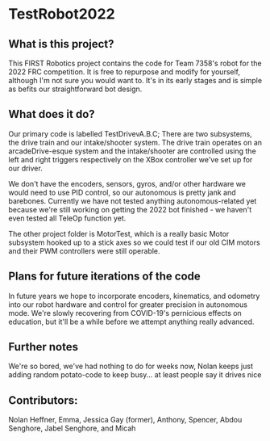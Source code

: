 # TestRobot2022

## What is this project?
This FIRST Robotics project contains the code for Team 7358's robot for the 2022 FRC competition. It is free to repurpose and modify for yourself, although I'm not sure you would want to. It's in its early stages and is simple as befits our straightforward bot design.

## What does it do?
Our primary code is labelled TestDrivevA.B.C; There are two subsystems, the drive train and our intake/shooter system. The drive train operates on an arcadeDrive-esque system and the intake/shooter are controlled using the left and right triggers respectively on the XBox controller we've set up for our driver.

We don't have the encoders, sensors, gyros, and/or other hardware we would need to use PID control, so our autonomous is pretty jank and barebones. Currently we have not tested anything autonomous-related yet because we're still working on getting the 2022 bot finished - we haven't even tested all TeleOp function yet.

The other project folder is MotorTest, which is a really basic Motor subsystem hooked up to a stick axes so we could test if our old CIM motors and their PWM controllers were still operable.

## Plans for future iterations of the code
In future years we hope to incorporate encoders, kinematics, and odometry into our robot hardware and control for greater precision in autonomous mode. We're slowly recovering from COVID-19's pernicious effects on education, but it'll be a while before we attempt anything really advanced.

## Further notes
We're so bored, we've had nothing to do for weeks now, Nolan keeps just adding random potato-code to keep busy... at least people say it drives nice

## Contributors:
Nolan Heffner, Emma, Jessica Gay (former), Anthony, Spencer, Abdou Senghore, Jabel Senghore, and Micah
